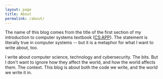 ```yaml
---
layout: page
title: About
permalink: /about/
---
```


The name of this blog comes from the title of the first section of my
introduction to computer systems textbook ([CS:APP](http://csapp.cs.cmu.edu/)).
The statement is literally true in computer systems -- but it is a metaphor for
what I want to write about, too.

I write about computer science, technology and cybersecurity. The bits.  But
I don't want to ignore how they affect the world, and how the world affects
them. The context. This blog is about both the code we write, and the world we
write it in.

